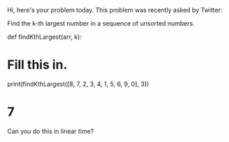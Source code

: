 Hi, here's your problem today. This problem was recently asked by Twitter:

Find the k-th largest number in a sequence of unsorted numbers.

def findKthLargest(arr, k):
  # Fill this in.
  
print(findKthLargest([8, 7, 2, 3, 4, 1, 5, 6, 9, 0], 3))
# 7

Can you do this in linear time?
